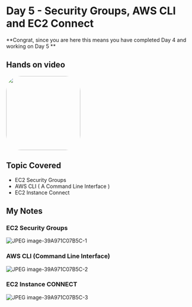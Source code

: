 # Day 5 - Security Groups, AWS CLI and EC2 Connect

**Congrat, since you are here this means you have completed Day 4 and working on Day 5 **

## Hands on video
<a href="https://youtu.be/LfuSwi8vW0Q">
<img src="https://i3.ytimg.com/vi/LfuSwi8vW0Q/hqdefault.jpg" align="center" width="200" style="border-radius:40px" />
</a>

## Topic Covered
  - EC2 Security Groups
  - AWS CLI ( A Command Line Interface )
  - EC2 Instance Connect


## My Notes

  ### EC2 Security Groups
  ![JPEG image-39A971C07B5C-1](https://user-images.githubusercontent.com/41295276/119937722-ec039200-bfa8-11eb-9761-3f658dba0584.jpeg)

  ### AWS CLI (Command Line Interface)
  ![JPEG image-39A971C07B5C-2](https://user-images.githubusercontent.com/41295276/119937720-eb6afb80-bfa8-11eb-96da-107f7e542690.jpeg)
  
  ### EC2 Instance CONNECT
  ![JPEG image-39A971C07B5C-3](https://user-images.githubusercontent.com/41295276/119937708-e73ede00-bfa8-11eb-899b-0e235e8167f1.jpeg)


